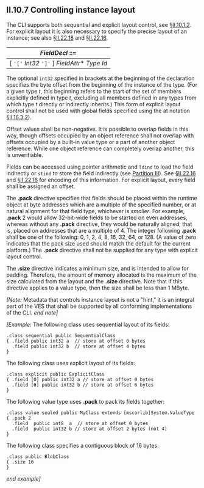 ## II.10.7 Controlling instance layout

The CLI supports both sequential and explicit layout control, see §[II.10.1.2](ii.10.1.2-type-layout-attributes.md). For explicit layout it is also necessary to specify the precise layout of an instance; see also §[II.22.18](ii.22.18-fieldrva-0x1d.md) and §[II.22.16](ii.22.16-fieldlayout-0x10.md).

 | _FieldDecl_ ::=
 | ----
 | [ `'['` _Int32_ `']'` ] _FieldAttr_* _Type_ _Id_

The optional `int32` specified in brackets at the beginning of the declaration specifies the byte offset from the beginning of the instance of the type. (For a given type _t_, this beginning refers to the start of the set of members explicitly defined in type _t_, excluding all members defined in any types from which type _t_ directly or indirectly inherits.) This form of explicit layout control shall not be used with global fields specified using the at notation §[II.16.3.2](ii.16.3.2-accessing-data-from-the-pe-file.md)).

Offset values shall be non-negative. It is possible to overlap fields in this way, though offsets occupied by an object reference shall not overlap with offsets occupied by a built-in value type or a part of another object reference. While one object reference can completely overlap another, this is unverifiable.

Fields can be accessed using pointer arithmetic and `ldind` to load the field indirectly or `stind` to store the field indirectly (see [Partition III](#todo-missing-hyperlink)). See §[II.22.16](ii.22.16-fieldlayout-0x10.md) and §[II.22.18](ii.22.18-fieldrva-0x1d.md) for encoding of this information. For explicit layout, every field shall be assigned an offset.

The **.pack** directive specifies that fields should be placed within the runtime object at byte addresses which are a multiple of the specified number, or at natural alignment for that field type, whichever is *smaller*. For example, **.pack** 2 would allow 32-bit-wide fields to be started on even addresses, whereas without any **.pack** directive, they would be naturally aligned; that is, placed on addresses that are a multiple of 4. The integer following **.pack** shall be one of the following: 0, 1, 2, 4, 8, 16, 32, 64, or 128. (A value of zero indicates that the pack size used should match the default for the current platform.) The **.pack** directive shall not be supplied for any type with explicit layout control.

The **.size** directive indicates a minimum size, and is intended to allow for padding. Therefore, the amount of memory allocated is the maximum of the size calculated from the layout and the **.size** directive. Note that if this directive applies to a value type, then the size shall be less than 1 MByte.

_[Note:_ Metadata that controls instance layout is not a "hint," it is an integral part of the VES that shall be supported by all conforming implementations of the CLI. _end note]_

_[Example:_ The following class uses sequential layout of its fields:

 ```ilasm
 .class sequential public SequentialClass
 { .field public int32 a  // store at offset 0 bytes
   .field public int32 b  // store at offset 4 bytes
 }
 ```

The following class uses explicit layout of its fields:

 ```ilasm
 .class explicit public ExplicitClass
 { .field [0] public int32 a // store at offset 0 bytes
   .field [6] public int32 b // store at offset 6 bytes
 }
 ```

The following value type uses **.pack** to pack its fields together:

 ```ilasm
 .class value sealed public MyClass extends [mscorlib]System.ValueType
 { .pack 2
   .field  public int8  a  // store at offset 0 bytes
   .field  public int32 b // store at offset 2 bytes (not 4)
 }
 ```

The following class specifies a contiguous block of 16 bytes:

 ```ilasm
 .class public BlobClass
 { .size 16
 }
 ```

_end example]_
